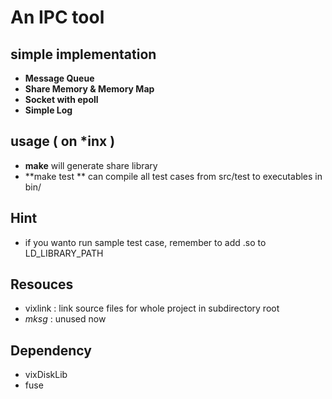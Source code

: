 An IPC tool
===
## simple implementation 
* __Message Queue__
* __Share Memory & Memory Map__
* __Socket with epoll__
* __Simple Log__

## usage ( on \*inx )
* **make** will generate share library
* **make test ** can compile all test cases from src/test to executables in bin/


## Hint
* if you wanto run sample test case, remember to add .so to LD_LIBRARY_PATH


## Resouces 
* vixlink : link source files for whole project in subdirectory root
* _mksg_ : unused now

## Dependency
* vixDiskLib
* fuse

